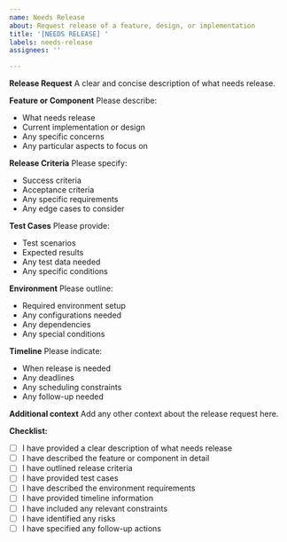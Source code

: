 ```yaml
---
name: Needs Release
about: Request release of a feature, design, or implementation
title: '[NEEDS RELEASE] '
labels: needs-release
assignees: ''

---
```


**Release Request**
A clear and concise description of what needs release.

**Feature or Component**
Please describe:
- What needs release
- Current implementation or design
- Any specific concerns
- Any particular aspects to focus on

**Release Criteria**
Please specify:
- Success criteria
- Acceptance criteria
- Any specific requirements
- Any edge cases to consider

**Test Cases**
Please provide:
- Test scenarios
- Expected results
- Any test data needed
- Any specific conditions

**Environment**
Please outline:
- Required environment setup
- Any configurations needed
- Any dependencies
- Any special conditions

**Timeline**
Please indicate:
- When release is needed
- Any deadlines
- Any scheduling constraints
- Any follow-up needed

**Additional context**
Add any other context about the release request here.

**Checklist:**
- [ ] I have provided a clear description of what needs release
- [ ] I have described the feature or component in detail
- [ ] I have outlined release criteria
- [ ] I have provided test cases
- [ ] I have described the environment requirements
- [ ] I have provided timeline information
- [ ] I have included any relevant constraints
- [ ] I have identified any risks
- [ ] I have specified any follow-up actions 
